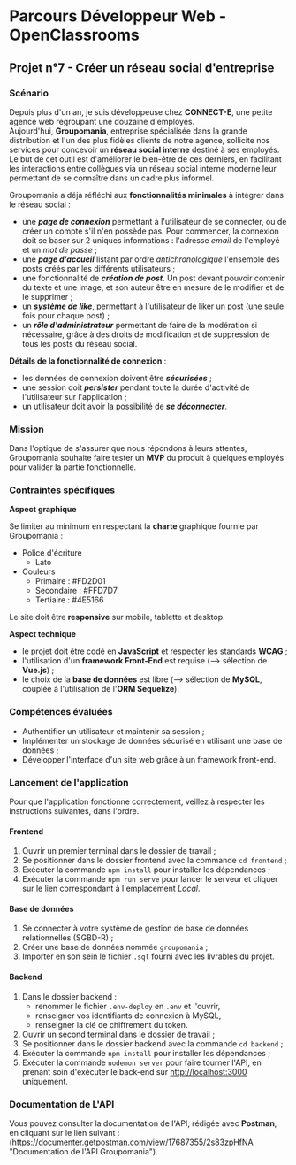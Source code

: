 # Parcours Développeur Web - OpenClassrooms #

## Projet n°7 - Créer un réseau social d'entreprise ##

### Scénario ###
Depuis plus d'un an, je suis développeuse chez **CONNECT-E**, une petite agence web regroupant une douzaine d'employés.  
Aujourd'hui, **Groupomania**, entreprise spécialisée dans la grande distribution et l'un des plus fidèles clients de notre agence, sollicite nos services pour concevoir un **réseau social interne** destiné à ses employés.
Le but de cet outil est d'améliorer le bien-être de ces derniers, en facilitant les interactions entre collègues via un réseau social interne moderne leur permettant de se connaître dans un cadre plus informel.    

Groupomania a déjà réfléchi aux **fonctionnalités minimales** à intégrer dans le réseau social :
- une **_page de connexion_** permettant à l'utilisateur de se connecter, ou de créer un compte s'il n'en possède pas. Pour commencer, la connexion doit se baser sur 2 uniques informations : l'adresse *email* de l'employé et un *mot de passe* ;
- une **_page d'accueil_** listant par ordre *antichronologique* l'ensemble des posts créés par les différents utilisateurs ;
- une fonctionnalité de **_création de post_**. Un post devant pouvoir contenir du texte et une image, et son auteur être en mesure de le modifier et de le supprimer ;
- un **_système de like_**, permettant à l'utilisateur de liker un post (une seule fois pour chaque post) ;
- un **_rôle d'administrateur_** permettant de faire de la modération si nécessaire, grâce à des droits de modification et de suppression de tous les posts du réseau social.    

**Détails de la fonctionnalité de connexion** : 
- les données de connexion doivent être **_sécurisées_** ;   
- une session doit **_persister_** pendant toute la durée d'activité de l'utilisateur sur l'application ;
- un utilisateur doit avoir la possibilité de **_se déconnecter_**.

### Mission ###
Dans l'optique de s'assurer que nous répondons à leurs attentes, Groupomania souhaite faire tester un **MVP** du produit à quelques employés pour valider la partie fonctionnelle.  

### Contraintes spécifiques ###
**Aspect graphique**   

Se limiter au minimum en respectant la **charte** graphique fournie par Groupomania :
- Police d'écriture
  * Lato
- Couleurs
  * Primaire : #FD2D01 
  * Secondaire : #FFD7D7
  * Tertiaire : #4E5166   
  
Le site doit être **responsive** sur mobile, tablette et desktop.   

**Aspect technique**   
- le projet doit être codé en **JavaScript** et respecter les standards **WCAG** ;
- l'utilisation d'un **framework Front-End** est requise (--> sélection de **Vue.js**) ;
- le choix de la **base de données** est libre (--> sélection de **MySQL**, couplée à l'utilisation de l'**ORM Sequelize**).

### Compétences évaluées ###
- Authentifier un utilisateur et maintenir sa session ;
- Implémenter un stockage de données sécurisé en utilisant une base de données ;
- Développer l'interface d'un site web grâce à un framework front-end.

### Lancement de l'application ###
Pour que l'application fonctionne correctement, veillez à respecter les instructions suivantes, dans l'ordre.
#### Frontend ####
1. Ouvrir un premier terminal dans le dossier de travail ;
2. Se positionner dans le dossier frontend avec la commande `cd frontend` ;
3. Exécuter la commande `npm install` pour installer les dépendances ;
4. Exécuter la commande `npm run serve` pour lancer le serveur et cliquer sur le lien correspondant à l'emplacement *Local*.  
#### Base de données ####
1. Se connecter à votre système de gestion de base de données relationnelles (SGBD-R) ;
2. Créer une base de données nommée `groupomania` ;
3. Importer en son sein le fichier `.sql` fourni avec les livrables du projet.
#### Backend ####
1. Dans le dossier backend :
   - renommer le fichier `.env-deploy` en `.env` et l'ouvrir,
   - renseigner vos identifiants de connexion à MySQL,
   - renseigner la clé de chiffrement du token.
2. Ouvrir un second terminal dans le dossier de travail ;
3. Se positionner dans le dossier backend avec la commande `cd backend` ;
4. Exécuter la commande `npm install` pour installer les dépendances ;
5. Exécuter la commande `nodemon server` pour faire tourner l'API, en prenant soin d'exécuter le back-end sur <http://localhost:3000> uniquement.

### Documentation de L'API ###
Vous pouvez consulter la documentation de l'API, rédigée avec **Postman**, en cliquant sur le lien suivant : (https://documenter.getpostman.com/view/17687355/2s83zpHfNA "Documentation de l'API Groupomania").  